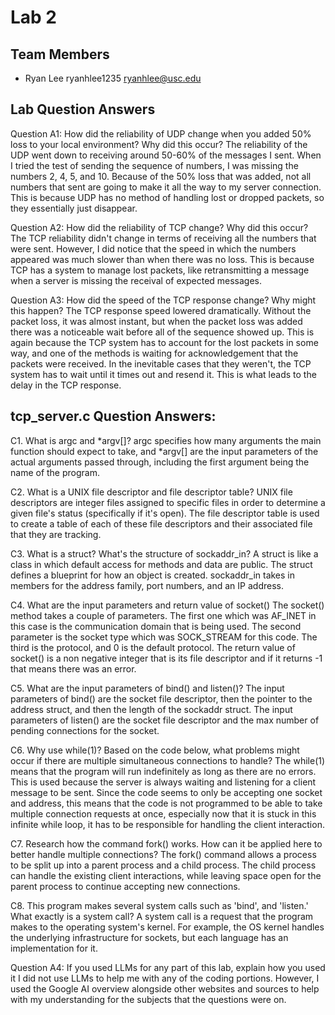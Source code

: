 # Lab 2

## Team Members
- Ryan Lee ryanhlee1235 ryanhlee@usc.edu

## Lab Question Answers

Question A1: How did the reliability of UDP change when you added 50% loss to your local
environment? Why did this occur?
    The reliability of the UDP went down to receiving around 50-60% of the messages I sent. When I tried the test of sending the sequence of numbers, I was missing the numbers 2, 4, 5, and 10. Because of the 50% loss that was added, not all numbers that sent are going to make it all the way to my server connection. This is because UDP has no method of handling lost or dropped packets, so they essentially just disappear.

Question A2: How did the reliability of TCP change? Why did this occur?
    The TCP reliability didn't change in terms of receiving all the numbers that were sent. However, I did notice that the speed in which the numbers appeared was much slower than when there was no loss. This is because TCP has a system to manage lost packets, like retransmitting a message when a server is missing the receival of expected messages. 

Question A3: How did the speed of the TCP response change? Why might this happen?
    The TCP response speed lowered dramatically. Without the packet loss, it was almost instant, but when the packet loss was added there was a noticeable wait before all of the sequence showed up. This is again because the TCP system has to account for the lost packets in some way, and one of the methods is waiting for acknowledgement that the packets were received. In the inevitable cases that they weren't, the TCP system has to wait until it times out and resend it. This is what leads to the delay in the TCP response.

## tcp_server.c Question Answers:

C1. What is argc and *argv[]?
    argc specifies how many arguments the main function should expect to take, and *argv[] are the input parameters of the actual arguments passed through, including the first argument being the name of the program.

C2. What is a UNIX file descriptor and file descriptor table?
    UNIX file descriptors are integer files assigned to specific files in order to determine a given file's status (specifically if it's open). The file descriptor table is used to create a table of each of these file descriptors and their associated file that they are tracking.

C3. What is a struct? What's the structure of sockaddr_in?
    A struct is like a class in which default access for methods and data are public. The struct defines a blueprint for how an object is created. sockaddr_in takes in members for the address family, port numbers, and an IP address.

C4. What are the input parameters and return value of socket()
    The socket() method takes a couple of parameters. The first one which was AF_INET in this case is the communication domain that is being used. The second parameter is the socket type which was SOCK_STREAM for this code. The third is the protocol, and 0 is the default protocol. The return value of socket() is a non negative integer that is its file descriptor and if it returns -1 that means there was an error.

C5. What are the input parameters of bind() and listen()?
    The input parameters of bind() are the socket file descriptor, then the pointer to the address struct, and then the length of the sockaddr struct. 
    The input parameters of listen() are the socket file descriptor and the max number of pending connections for the socket. 

C6.  Why use while(1)? Based on the code below, what problems might occur if there are multiple simultaneous connections to handle?
    The while(1) means that the program will run indefinitely as long as there are no errors. This is used because the server is always waiting and listening for a client message to be sent.
    Since the code seems to only be accepting one socket and address, this means that the code is not programmed to be able to take multiple connection requests at once, especially now that it is stuck in this infinite while loop, it has to be responsible for handling the client interaction.

C7. Research how the command fork() works. How can it be applied here to better handle multiple connections?
    The fork() command allows a process to be split up into a parent process and a child process. The child process can handle the existing client interactions, while leaving space open for the parent process to continue accepting new connections.

C8. This program makes several system calls such as 'bind', and 'listen.' What exactly is a system call?
    A system call is a request that the program makes to the operating system's kernel. For example, the OS kernel handles the underlying infrastructure for sockets, but each language has an implementation for it.


Question A4: If you used LLMs for any part of this lab, explain how you used it
    I did not use LLMs to help me with any of the coding portions. However, I used the Google AI overview alongside other websites and sources to help with my understanding for the subjects that the questions were on.